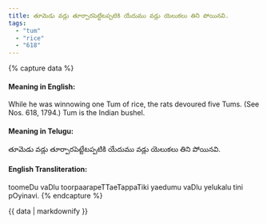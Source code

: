 ```yaml
---
title: తూమెడు వడ్లు తూర్పారపెట్టేటప్పటికి యేదుము వడ్లు యెలుకలు తిని పోయినవి.
tags:
  - "tum"
  - "rice"
  - "618"
---
```


{% capture data %}
#### Meaning in English:
While he was winnowing one Tum of rice, the rats devoured five Tums.
(See Nos. 618, 1794.)
Tum is the Indian bushel.

#### Meaning in Telugu:
తూమెడు వడ్లు తూర్పారపెట్టేటప్పటికి యేదుము వడ్లు యెలుకలు తిని పోయినవి.

#### English Transliteration:
toomeDu vaDlu toorpaarapeTTaeTappaTiki yaedumu vaDlu yelukalu tini pOyinavi.
{% endcapture %}

<div class="notice">{{ data | markdownify }}</div>

